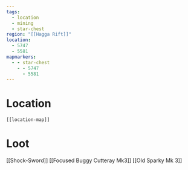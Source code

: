 ```yaml
---
tags:
  - location
  - mining
  - star-chest
region: "[[Hagga Rift]]"
location:
  - 5747
  - 5581
mapmarkers:
  - - star-chest
    - - 5747
      - 5581
---
```

# Location
```meta-bind-embed
[[location-map]]
```
# Loot
[[Shock-Sword]]
[[Focused Buggy Cutteray Mk3]]
[[Old Sparky Mk 3]]
